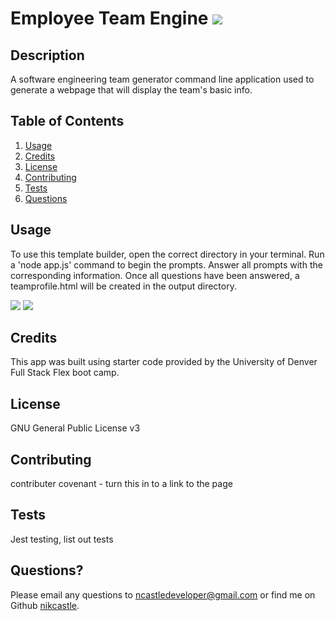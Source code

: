 # Employee Team Engine  <img src="https://img.shields.io/badge/License-GNU General Public License v3-yellow"></img>

## Description
A software engineering team generator command line application used to generate a webpage that will display the team's basic info.

## Table of Contents
1. [Usage](#usage)
2. [Credits](#credits)
3. [License](#license)
4. [Contributing](#contributing)
5. [Tests](#tests)
6. [Questions](#questions)


## Usage
To use this template builder, open the correct directory in your terminal. Run a 'node app.js' command to begin the prompts. Answer all prompts with the corresponding information. Once all questions have been answered, a teamprofile.html will be created in the output directory. 

<img src="assets/images.terminal.png"></img>
<img src="assets/images.webpage.png"></img>

## Credits
This app was built using starter code provided by the University of Denver Full Stack Flex boot camp. 

## License
GNU General Public License v3

## Contributing
contributer covenant - turn this in to a link to the page

## Tests
Jest testing, list out tests

## Questions?
Please email any questions to [ncastledeveloper@gmail.com](mailto:ncastledeveloper@gmail.com) or find me on Github [nikcastle](https://github.com/nikcastle).
